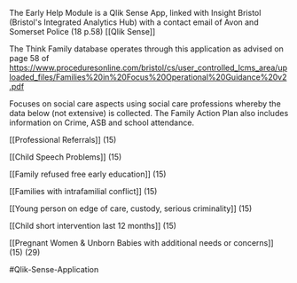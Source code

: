 The Early Help Module is a Qlik Sense App, linked with Insight Bristol (Bristol's Integrated Analytics Hub) with a contact email of Avon and Somerset Police (18 p.58) [[Qlik Sense]]

The Think Family database operates through this application as advised on page 58 of https://www.proceduresonline.com/bristol/cs/user_controlled_lcms_area/uploaded_files/Families%20in%20Focus%20Operational%20Guidance%20v2.pdf

Focuses on social care aspects using social care professions whereby the data below (not extensive) is collected.   The Family Action Plan also includes information on Crime, ASB and school attendance. 

[[Professional Referrals]] (15)

[[Child Speech Problems]] (15)

[[Family refused free early education]] (15)

[[Families with intrafamilial conflict]] (15)

[[Young person on edge of care, custody, serious criminality]] (15)

[[Child short intervention last 12 months]] (15)

[[Pregnant Women & Unborn Babies with additional needs or concerns]] (15) (29) 

#Qlik-Sense-Application


